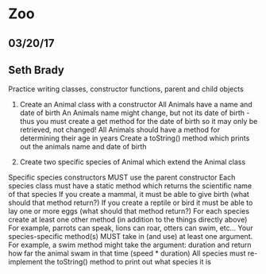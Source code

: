 # Zoo
## 03/20/17
## Seth Brady

Practice writing classes, constructor functions, parent and child objects




1. Create an Animal class with a constructor
    All Animals have a name and date of birth
    An Animals name might change, but not its date of birth - thus you must create a get method for the date of birth so it may only be retrieved, not changed!
    All Animals should have a method for determining their age in years
    Create a toString() method which prints out the animals name and date of birth

2. Create two specific species of Animal which extend the Animal  class

  Specific species constructors MUST use the parent constructor
  Each species class must have a static method which returns the scientific name of that species
  If you create a mammal, it must be able to give birth (what should that method return?)
  If you create a reptile or bird it must be able to lay one or more eggs (what should that method return?)
  For each species create at least one other method (in addition to the things directly above)
  For example, parrots can speak, lions can roar, otters can swim, etc...
  Your species-specific method(s) MUST take in (and use) at least one argument. For example, a swim method might take the argument: duration and return how far the animal swam in that time (speed * duration)
  All species must re-implement the toString() method to print out what species it is
